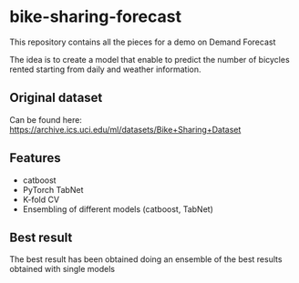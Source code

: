 # bike-sharing-forecast
This repository contains all the pieces for a demo on Demand Forecast

The idea is to create a model that enable to predict the number of bicycles rented starting from daily and weather information.

## Original dataset
Can be found here: https://archive.ics.uci.edu/ml/datasets/Bike+Sharing+Dataset

## Features
* catboost
* PyTorch TabNet
* K-fold CV
* Ensembling of different models (catboost, TabNet)

## Best result
The best result has been obtained doing an ensemble of the best results obtained with single models

